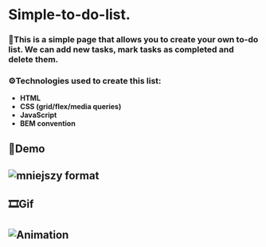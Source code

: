 # **Simple-to-do-list.**
### 📖This is a simple page that allows you to create your own to-do list. We can add new tasks, mark tasks as completed and delete them.
### ⚙Technologies used to create this list:
- **HTML**
- **CSS **(grid/flex/media queries)****
- **JavaScript**
- **BEM convention**
## 📃Demo
## ![mniejszy format](https://user-images.githubusercontent.com/121549413/213551880-c5e0cc16-8ffe-4718-8232-2b9073cbc2e7.jpg)
## 🎞Gif

## ![Animation](https://user-images.githubusercontent.com/121549413/213556224-f8a117dd-fde4-4654-8f50-0f4ab3aad5b6.gif)
